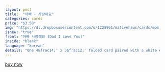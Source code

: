 ```yaml
---
layout: post
title:  "아빠 - 사랑해요"
categories: cards
price: "$3.50"
img: "https://dl.dropboxusercontent.com/u/1228961/nativehaus/cards/mom.jpg"
isnew: "true"
front: "아빠 사랑해요 (Dad I Love You)"
inside: "blank"
language: "korean"
details: "One 4&frac14;″ x 5&frac12;″ folded card paired with a white envelope."
---
```


<a href="https://gum.co/DjcM" class="button button--green">buy now</a> <script type="text/javascript" src="https://gumroad.com/js/gumroad.js"></script>
